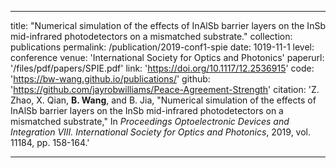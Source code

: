 ---

title: "Numerical simulation of the effects of InAlSb barrier layers on the InSb mid-infrared photodetectors on a mismatched substrate."
collection: publications
permalink: /publication/2019-conf1-spie
date: 1019-11-1
level: conference
venue: 'International Society for Optics and Photonics'
paperurl: '/files/pdf/papers/SPIE.pdf'
link: 'https://doi.org/10.1117/12.2536915'
code: 'https://bw-wang.github.io/publications/'
github: 'https://github.com/jayrobwilliams/Peace-Agreement-Strength'
citation: 'Z. Zhao, X. Qian, <b>B. Wang</b>, and B. Jia, "Numerical simulation of the effects of InAlSb barrier layers on the InSb mid-infrared photodetectors on a mismatched substrate," In <i>Proceedings Optoelectronic Devices and Integration VIII. International Society for Optics and Photonics</i>, 2019, vol. 11184, pp. 158-164.'

---